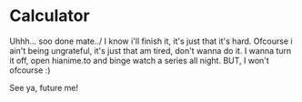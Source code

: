 # Calculator

Uhhh... soo done mate../
I know i'll finish it, it's just that it's hard. Ofcourse i ain't being ungrateful, it's just that am tired, don't wanna do it. I wanna turn it off, open hianime.to and binge watch a series all night. BUT, I won't ofcourse :)

See ya, future me!
